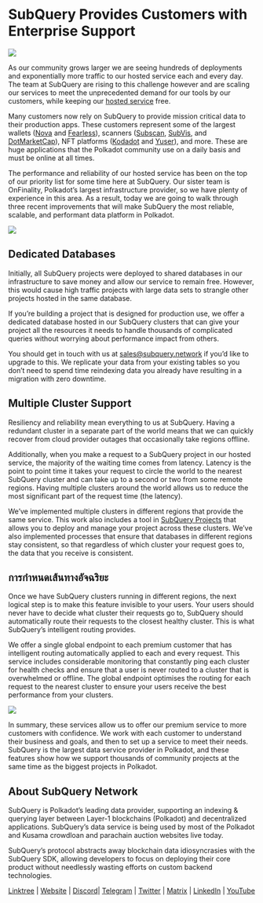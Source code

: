 # SubQuery Provides Customers with Enterprise Support

![](https://miro.medium.com/max/1400/1*z_StqAT5KeaxQLBCm-xpRQ.jpeg)

As our community grows larger we are seeing hundreds of deployments and exponentially more traffic to our hosted service each and every day. The team at SubQuery are rising to this challenge however and are scaling our services to meet the unprecedented demand for our tools by our customers, while keeping our [hosted service](https://projects.subquery.network/) free.

Many customers now rely on SubQuery to provide mission critical data to their production apps. These customers represent some of the largest wallets ([Nova](https://novawallet.io/) and [Fearless](https://fearlesswallet.io/)), scanners ([Subscan](https://www.subscan.io/), [SubVis](https://www.subvis.io/), and [DotMarketCap](https://dotmarketcap.com/)), NFT platforms ([Kodadot](https://kodadot.xyz/) and [Yuser](https://yuser.co/)), and more. These are huge applications that the Polkadot community use on a daily basis and must be online at all times.

The performance and reliability of our hosted service has been on the top of our priority list for some time here at SubQuery. Our sister team is OnFinality, Polkadot’s largest infrastructure provider, so we have plenty of experience in this area. As a result, today we are going to walk through three recent improvements that will make SubQuery the most reliable, scalable, and performant data platform in Polkadot.

![](https://miro.medium.com/max/1200/1*QckhJzjQqw9czpBMRhXgXQ.gif)

## Dedicated Databases

Initially, all SubQuery projects were deployed to shared databases in our infrastructure to save money and allow our service to remain free. However, this would cause high traffic projects with large data sets to strangle other projects hosted in the same database.

If you’re building a project that is designed for production use, we offer a dedicated database hosted in our SubQuery clusters that can give your project all the resources it needs to handle thousands of complicated queries without worrying about performance impact from others.

You should get in touch with us at sales@subquery.network if you’d like to upgrade to this. We replicate your data from your existing tables so you don’t need to spend time reindexing data you already have resulting in a migration with zero downtime.

## Multiple Cluster Support

Resiliency and reliability mean everything to us at SubQuery. Having a redundant cluster in a separate part of the world means that we can quickly recover from cloud provider outages that occasionally take regions offline.

Additionally, when you make a request to a SubQuery project in our hosted service, the majority of the waiting time comes from latency. Latency is the point to point time it takes your request to circle the world to the nearest SubQuery cluster and can take up to a second or two from some remote regions. Having multiple clusters around the world allows us to reduce the most significant part of the request time (the latency).

We’ve implemented multiple clusters in different regions that provide the same service. This work also includes a tool in [SubQuery Projects](https://project.subquery.network/) that allows you to deploy and manage your project across these clusters. We’ve also implemented processes that ensure that databases in different regions stay consistent, so that regardless of which cluster your request goes to, the data that you receive is consistent.

## การกำหนดเส้นทางอัจฉริยะ

Once we have SubQuery clusters running in different regions, the next logical step is to make this feature invisible to your users. Your users should never have to decide what cluster their requests go to, SubQuery should automatically route their requests to the closest healthy cluster. This is what SubQuery’s intelligent routing provides.

We offer a single global endpoint to each premium customer that has intelligent routing automatically applied to each and every request. This service includes considerable monitoring that constantly ping each cluster for health checks and ensure that a user is never routed to a cluster that is overwhelmed or offline. The global endpoint optimises the routing for each request to the nearest cluster to ensure your users receive the best performance from your clusters.

![](https://miro.medium.com/max/1000/0*DNXDiABzli0et1MU)

In summary, these services allow us to offer our premium service to more customers with confidence. We work with each customer to understand their business and goals, and then to set up a service to meet their needs. SubQuery is the largest data service provider in Polkadot, and these features show how we support thousands of community projects at the same time as the biggest projects in Polkadot.

## About SubQuery Network

SubQuery is Polkadot’s leading data provider, supporting an indexing & querying layer between Layer-1 blockchains (Polkadot) and decentralized applications. SubQuery’s data service is being used by most of the Polkadot and Kusama crowdloan and parachain auction websites live today.

SubQuery’s protocol abstracts away blockchain data idiosyncrasies with the SubQuery SDK, allowing developers to focus on deploying their core product without needlessly wasting efforts on custom backend technologies.

[Linktree](https://linktr.ee/subquerynetwork) | [Website](https://subquery.network/) | [Discord](https://discord.com/invite/78zg8aBSMG)| [Telegram](https://t.me/subquerynetwork) | [Twitter](https://twitter.com/subquerynetwork) | [Matrix](https://matrix.to/#/#subquery:matrix.org) | [LinkedIn](https://www.linkedin.com/company/subquery) | [YouTube](https://www.youtube.com/channel/UCi1a6NUUjegcLHDFLr7CqLw)
